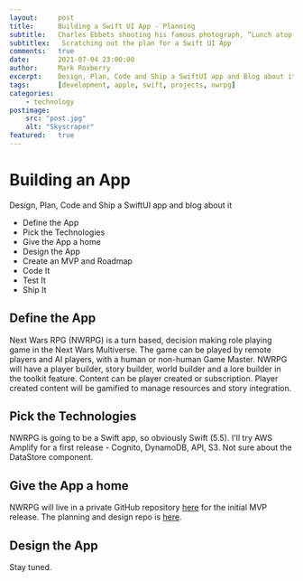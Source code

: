 ```yaml
---
layout:     post
title:      Building a Swift UI App - Planning
subtitle:   Charles Ebbets shooting his famous photograph, “Lunch atop a Skyscraper”, while perching on the 69th floor of the GE building.
subtitlex:   Scratching out the plan for a Swift UI App
comments:   true
date:       2021-07-04 23:00:00
author:     Mark Roxberry
excerpt:    Design, Plan, Code and Ship a SwiftUI app and Blog about it
tags:       [development, apple, swift, projects, nwrpg]
categories: 
    - technology
postimage: 
    src: "post.jpg"
    alt: "Skyscraper"
featured:   true
---
```

# Building an App
Design, Plan, Code and Ship a SwiftUI app and blog about it

- Define the App
- Pick the Technologies
- Give the App a home
- Design the App
- Create an MVP and Roadmap
- Code It
- Test It
- Ship It

## Define the App
Next Wars RPG (NWRPG) is a turn based, decision making role playing game in the Next Wars Multiverse.  The game can be played by remote players and AI players, with a human or non-human Game Master.  NWRPG will have a player builder, story builder, world builder and a lore builder in the toolkit feature.  Content can be player created or subscription.  Player created content will be gamified to manage resources and story integration.

## Pick the Technologies
NWRPG is going to be a Swift app, so obviously Swift (5.5).  I'll try AWS Amplify for a first release - Cognito, DynamoDB, API, S3.  Not sure about the DataStore component.

## Give the App a home
NWRPG will live in a private GitHub repository [here](https://github.com/un2tech/nw-swift) for the initial MVP release.  The planning and design repo is [here](https://github.com/un2tech/NextWars/projects/1).

## Design the App
Stay tuned.


